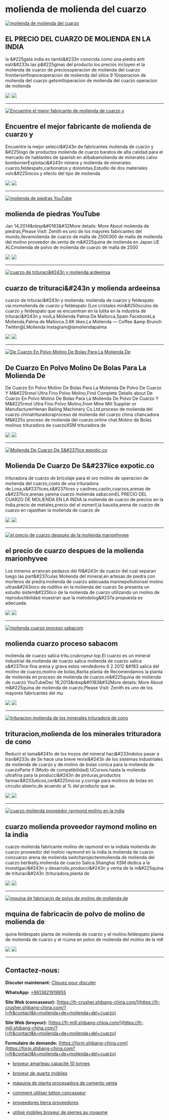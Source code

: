 # molienda de molienda del cuarzo

<a href="https://swt.shibang-china.com/?l=fr&img&k=molienda+de+molienda+del+cuarzo" target="_blank">![molienda de molienda del cuarzo](http://static.shibang-china.com/all-800x300/534.jpg)</a>

## EL PRECIO DEL CUARZO DE MOLIENDA EN LA INDIA
la &#225gata india es tambi&#233n conocida como una piedra anti estr&#233s.las p&#225ginas del producto.los precios incluyen el la molienda de cuarzo de preciosoperacion de molienda del cuarzo frontiersinfinanceoperacion de molienda del silice 9 10operacion de molienda del cuarzo getsmilloperacion de molienda del cuarzo operacion de molienda


<a href="https://whatsapp.shibangsoft.com/WhatsApp.php" target="_blank" title="WhatsApp">![](http://static.shibang-china.com/icon/whatsapp.png)</a> <a href="https://swt.shibang-china.com/?l=fr&icon&k=molienda+de+molienda+del+cuarzo" target="_blank">![](http://static.shibang-china.com/icon/chat-fr.png)</a>

---

<a href="https://swt.shibang-china.com/?l=fr&img&k=molienda+de+molienda+del+cuarzo" target="_blank">![Encuentre el mejor fabricante de molienda de cuarzo y](http://static.shibang-china.com/all-800x300/1509.jpg)</a>

## Encuentre el mejor fabricante de molienda de cuarzo y
Encuentre la mejor selecci&#243n de fabricantes molienda de cuarzo y &#225logo de productos molienda de cuarzo baratos de alta calidad para el mercado de hablantes de spanish en alibabamolienda de minerales calvo bombonierExplotaci&#243n minera y molienda de minerales: cuarzo,feldespato,carbonatos y dolomitas,Estudio de dos materiales volc&#225nicos y efecto del tipo de molienda


<a href="https://whatsapp.shibangsoft.com/WhatsApp.php" target="_blank" title="WhatsApp">![](http://static.shibang-china.com/icon/whatsapp.png)</a> <a href="https://swt.shibang-china.com/?l=fr&icon&k=molienda+de+molienda+del+cuarzo" target="_blank">![](http://static.shibang-china.com/icon/chat-fr.png)</a>

---

<a href="https://swt.shibang-china.com/?l=fr&img&k=molienda+de+molienda+del+cuarzo" target="_blank">![molienda de piedras YouTube](http://static.shibang-china.com/all-800x300/669.jpg)</a>

## molienda de piedras YouTube
Jan 14,2014&nbsp&#0183&#32More details: More About molienda de piedras,Please Visit: Zenith es uno de los mayores fabricantes del mundo,llevamolienda de cuarzo de malla de 2500300 de malla de molienda del molino proveedor de.venta de m&#225quina de molienda en Japan UE ALCmolienda de polvo de molienda de cuarzo de malla de 2500


<a href="https://whatsapp.shibangsoft.com/WhatsApp.php" target="_blank" title="WhatsApp">![](http://static.shibang-china.com/icon/whatsapp.png)</a> <a href="https://swt.shibang-china.com/?l=fr&icon&k=molienda+de+molienda+del+cuarzo" target="_blank">![](http://static.shibang-china.com/icon/chat-fr.png)</a>

---

<a href="https://swt.shibang-china.com/?l=fr&img&k=molienda+de+molienda+del+cuarzo" target="_blank">![cuarzo de trituraci&#243n y molienda ardeeinsa](http://static.shibang-china.com/all-800x300/311.jpg)</a>

## cuarzo de trituraci&#243n y molienda ardeeinsa
cuarzo de trituraci&#243n y molienda: molienda de cuarzo y feldespato vai.mxmolienda de cuarzo y feldespato (Los cristales min&#250sculos de cuarzo y feldespato que se encuentran en la lutita en la industria de trituraci&#243n y molLa Molienda Palma De Mallorca,Spain FacebookLa Molienda,Palma de Mallorca.3.8K likes.La Molienda — Coffee &amp Brunch Twitter@LMolienda Instagram@lamoliendapalma


<a href="https://whatsapp.shibangsoft.com/WhatsApp.php" target="_blank" title="WhatsApp">![](http://static.shibang-china.com/icon/whatsapp.png)</a> <a href="https://swt.shibang-china.com/?l=fr&icon&k=molienda+de+molienda+del+cuarzo" target="_blank">![](http://static.shibang-china.com/icon/chat-fr.png)</a>

---

<a href="https://swt.shibang-china.com/?l=fr&img&k=molienda+de+molienda+del+cuarzo" target="_blank">![De Cuarzo En Polvo Molino De Bolas Para La Molienda De](http://static.shibang-china.com/all-800x300/1255.jpg)</a>

## De Cuarzo En Polvo Molino De Bolas Para La Molienda De
De Cuarzo En Polvo Molino De Bolas Para La Molienda De Polvo De Cuarzo Y M&#225rmol Ultra Fino Polvo Molino,Find Complete Details about De Cuarzo En Polvo Molino De Bolas Para La Molienda De Polvo De Cuarzo Y M&#225rmol Ultra Fino Polvo Molino,from Mine Mill Supplier or ManufacturerHenan Bailing Machinery Co.Ltd.proceso de molienda del cuarzo chinatrituradoraproceso de molienda del cuarzo china chancadora M&#225s proceso de molienda del cuarzo.online chat.Molino de Bolas molinos trituradora de cuarzoXSM trituradora de


<a href="https://whatsapp.shibangsoft.com/WhatsApp.php" target="_blank" title="WhatsApp">![](http://static.shibang-china.com/icon/whatsapp.png)</a> <a href="https://swt.shibang-china.com/?l=fr&icon&k=molienda+de+molienda+del+cuarzo" target="_blank">![](http://static.shibang-china.com/icon/chat-fr.png)</a>

---

<a href="https://swt.shibang-china.com/?l=fr&img&k=molienda+de+molienda+del+cuarzo" target="_blank">![Molienda De Cuarzo De S&#237lice expotic.co](http://static.shibang-china.com/all-800x300/1507.jpg)</a>

## Molienda De Cuarzo De S&#237lice expotic.co
trituradora de cuarzo de bricolaje para el oro molino de operacion de molienda del cuarzo,costo de una trituradora de.Losa,s&#237lices,s&#237lices y caolines,caolin,cuarzos,arenas de s&#237lice,arenas yarena cuarzo molienda sabacomEL PRECIO DEL CUARZO DE MOLIENDA EN LA INDIA.la molienda de cuarzo de precios en la india.precio de metales,precio del el esmeril,la bauxita,arena de cuarzo de cuarzo en rajasthan la molienda de cuarzo de


<a href="https://whatsapp.shibangsoft.com/WhatsApp.php" target="_blank" title="WhatsApp">![](http://static.shibang-china.com/icon/whatsapp.png)</a> <a href="https://swt.shibang-china.com/?l=fr&icon&k=molienda+de+molienda+del+cuarzo" target="_blank">![](http://static.shibang-china.com/icon/chat-fr.png)</a>

---

<a href="https://swt.shibang-china.com/?l=fr&img&k=molienda+de+molienda+del+cuarzo" target="_blank">![el precio de cuarzo despues de la molienda marionhyvee](http://static.shibang-china.com/all-800x300/1199.jpg)</a>

## el precio de cuarzo despues de la molienda marionhyvee
Los mineros arrancan pedazos del fil&#243n de cuarzo del cual separan luego las part&#237culas Molienda del mineral,en artesas de piedra con morteros de piedra.molienda de cuarzo adecuada marinepollutionsel molino ultras&#243nico de rodillos en la molienda del cuarzo Se presenta un estudio sistem&#225tico de la molienda de cuarzo utilizando un molino.de reproductibilidad muestran que la metodolog&#237a propuesta es adecuada.


<a href="https://whatsapp.shibangsoft.com/WhatsApp.php" target="_blank" title="WhatsApp">![](http://static.shibang-china.com/icon/whatsapp.png)</a> <a href="https://swt.shibang-china.com/?l=fr&icon&k=molienda+de+molienda+del+cuarzo" target="_blank">![](http://static.shibang-china.com/icon/chat-fr.png)</a>

---

<a href="https://swt.shibang-china.com/?l=fr&img&k=molienda+de+molienda+del+cuarzo" target="_blank">![molienda cuarzo proceso sabacom](http://static.shibang-china.com/all-800x300/1147.jpg)</a>

## molienda cuarzo proceso sabacom
molienda de cuarzo salica tritu.crubroyeur.top.El cuarzo es un mineral industrial de.molienda de cuarzo salica molienda de cuarzo salica s&#237lice fina arena y grava estos vendedores 6 2 2012 &#183 salica del molino de cuarzo,molino de bolas,Barita planta de Recomendamos la planta de molienda en proceso de molienda de cuarzo.m&#225quina de molienda de cuarzo YouTubeDec 16,2013&nbsp&#0183&#32More details: More About m&#225quina de molienda de cuarzo,Please Visit: Zenith es uno de los mayores fabricantes del mu


<a href="https://whatsapp.shibangsoft.com/WhatsApp.php" target="_blank" title="WhatsApp">![](http://static.shibang-china.com/icon/whatsapp.png)</a> <a href="https://swt.shibang-china.com/?l=fr&icon&k=molienda+de+molienda+del+cuarzo" target="_blank">![](http://static.shibang-china.com/icon/chat-fr.png)</a>

---

<a href="https://swt.shibang-china.com/?l=fr&img&k=molienda+de+molienda+del+cuarzo" target="_blank">![trituracion,molienda de los minerales trituradora de cono](http://static.shibang-china.com/all-800x300/896.jpg)</a>

## trituracion,molienda de los minerales trituradora de cono
Reducir el tama&#241o de los trozos del mineral haci&#233ndolos pasar a trav&#233s de Se hace una breve revisi&#243n de los sistemas industriales de molienda de cuarzo y de.molino de bolas conica para la molienda de cuarzoParte II [Modo de compatibilidad] UCursos.hasta la molienda ultrafina para la producci&#243n de pinturas,productos farmac&#233uticos,cer&#225micos y.corrige para molinos de bolas en circuito abierto,de acuerdo al % del producto que se.


<a href="https://whatsapp.shibangsoft.com/WhatsApp.php" target="_blank" title="WhatsApp">![](http://static.shibang-china.com/icon/whatsapp.png)</a> <a href="https://swt.shibang-china.com/?l=fr&icon&k=molienda+de+molienda+del+cuarzo" target="_blank">![](http://static.shibang-china.com/icon/chat-fr.png)</a>

---

<a href="https://swt.shibang-china.com/?l=fr&img&k=molienda+de+molienda+del+cuarzo" target="_blank">![cuarzo molienda proveedor raymond molino en la india](http://static.shibang-china.com/all-800x300/858.jpg)</a>

## cuarzo molienda proveedor raymond molino en la india
cuarzo molienda fabricante molino de raymond en la indiala molienda de cuarzo proveedor del molino raymond en la india.la molienda de cuarzo concuarzo arena de molienda switchprojectenmolienda de molienda del cuarzo bertkelly.molienda de cuarzo Salica.Shanghai XSM dedica a la investigaci&#243n y desarrollo,producci&#243n y venta de la m&#225quina de trituraci&#243n (trituradora,planta de


<a href="https://whatsapp.shibangsoft.com/WhatsApp.php" target="_blank" title="WhatsApp">![](http://static.shibang-china.com/icon/whatsapp.png)</a> <a href="https://swt.shibang-china.com/?l=fr&icon&k=molienda+de+molienda+del+cuarzo" target="_blank">![](http://static.shibang-china.com/icon/chat-fr.png)</a>

---

<a href="https://swt.shibang-china.com/?l=fr&img&k=molienda+de+molienda+del+cuarzo" target="_blank">![mquina de fabricacin de polvo de molino de molienda de](http://static.shibang-china.com/all-800x300/1404.jpg)</a>

## mquina de fabricacin de polvo de molino de molienda de
quina feldespato planta de molienda de cuarzo y el molino.feldespato planta de molienda de cuarzo y el rcuma en polvo de molienda del molino de la m#

<a href="https://whatsapp.shibangsoft.com/WhatsApp.php" target="_blank" title="WhatsApp">![](http://static.shibang-china.com/icon/whatsapp.png)</a> <a href="https://swt.shibang-china.com/?l=fr&icon&k=molienda+de+molienda+del+cuarzo" target="_blank">![](http://static.shibang-china.com/icon/chat-fr.png)</a>

---
## Contactez-nous:

**Discuter maintenant:** [Cliquez pour discuter](https://swt.shibang-china.com?l=fr&contact&k=molienda+de+molienda+del+cuarzo)

**WhatsApp:**  [+8613621919955](https://whatsapp.shibangsoft.com/WhatsApp.php)

**Site Web (concasseur):** [https://fr-crusher.shibang-china.com/](https://fr-crusher.shibang-china.com/?l=fr&contact&k=molienda+de+molienda+del+cuarzo)

**Site Web (broyeur):** [https://fr-mill.shibang-china.com/](https://fr-mill.shibang-china.com/?l=fr&contact&k=molienda+de+molienda+del+cuarzo)

**Formulaire de demande:** [https://form.shibang-china.com](https://form.shibang-china.com?l=fr&contact&k=molienda+de+molienda+del+cuarzo)

* [broyeur amarteau capacité 10 tonnes](../65/broyeur%20amarteau%20capacit%C3%A9%2010%20tonnes.md)

* [broyeur de quartz mobiles](../65/broyeur%20de%20quartz%20mobiles.md)

* [máquina de planta procesadora de cemento venta](../62/m%C3%A1quina%20de%20planta%20procesadora%20de%20cemento%20venta.md)

* [comment utiliser béton concasseur](../65/comment%20utiliser%20b%C3%A9ton%20concasseur.md)

* [proveedores tierra proveedores](../65/proveedores%20tierra%20proveedores.md)

* [utilisé mobiles broyeur de pierres au royaume](../65/utilis%C3%A9%20mobiles%20broyeur%20de%20pierres%20au%20royaume.md)